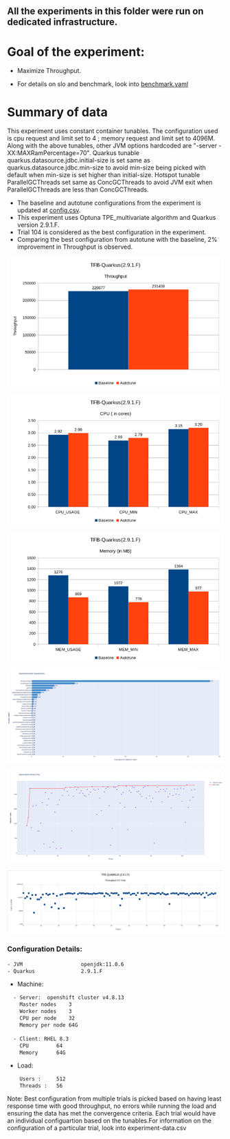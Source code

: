 ## All the experiments in this folder were run on dedicated infrastructure.

# Goal of the experiment:
- Maximize Throughput.

- For details on slo and benchmark, look into [benchmark.yaml](benchmark.yaml)

# Summary of data

This experiment uses constant container tunables. The configuration used is cpu request and limit set to 4 ; memory request and limit set to 4096M.
Along with the above tunables, other JVM options hardcoded are "-server -XX:MAXRamPercentage=70".
Quarkus tunable quarkus.datasource.jdbc.initial-size is set same as quarkus.datasource.jdbc.min-size to avoid min-size being picked with default when min-size is set higher than initial-size.
Hotspot tunable ParallelGCThreads set same as ConcGCThreads to avoid JVM exit when ParallelGCThreads are less than ConcGCThreads.

- The baseline and autotune configurations from the experiment is updated at [config.csv](config.csv). 
- This experiment uses Optuna TPE_multivariate algorithm and Quarkus version 2.9.1.F.
- Trial 104 is considered as the best configuration in the experiment.
- Comparing the best configuration from autotune with the baseline, 2% improvement in Throughput is observed.

![Throughput](plots/Throughput.png)

![CPU](plots/cpu.png)

![Memory](plots/memory.png)

![Tunable_Importance](plots/tunable_importance.png)

![Optimization History](plots/optimization_history.png)

![Throughput Vs Trials](plots/throughputVStrials.png)


### Configuration Details:
```
- JVM                   openjdk:11.0.6
- Quarkus               2.9.1.F
```
- Machine: 
```
  - Server:  openshift cluster v4.8.13
    Master nodes	3
    Worker nodes	3
    CPU per node	32
    Memory per node	64G

  - Client: RHEL 8.3
    CPU  		64
    Memory 		64G  
```
- Load: 
```
 	Users :		512
	Threads :	56
```


Note: Best configuration from multiple trials is picked based on having least response time with good throughput, no errors while running the load and ensuring the data has met the convergence criteria.
Each trial would have an individual configuartion based on the tunables.For information on the configuration of a particular trial, look into experiment-data.csv
